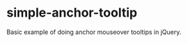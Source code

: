 simple-anchor-tooltip
=====================
Basic example of doing anchor mouseover tooltips in jQuery.
